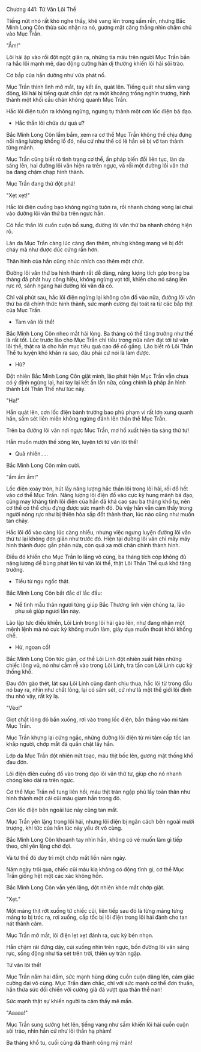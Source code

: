 




Chương 441: Tứ Văn Lôi Thể


Tiếng nứt nhỏ rất khó nghe thấy, khẽ vang lên trong sấm rền, nhưng Bắc Minh Long Côn thừa sức nhận ra nó, gương mặt căng thẳng nhìn chăm chú vào Mục Trần.

"Ầm!"

Lôi hải ập vào rồi đột ngột giãn ra, những tia máu trên người Mục Trần bắn ra hắc lôi mạnh mẽ, dao động cường hãn dị thường khiến lôi hải sôi trào.

Cơ bắp của hắn dường như vừa phát nổ.

Mục Trần thình lình mở mắt, tay kết ấn, quát lên. Tiếng quát như sấm vang động, lôi hải bị tiếng quát chấn dạt ra một khoảng trống nghìn trượng, hình thành một khối cầu chân không quanh Mục Trần.

Hắc lôi điện tuôn ra không ngừng, ngưng tụ thành một cơn lốc điện bá đạo.

- Hắc thần lôi chứa dư quá ư?

Bắc Minh Long Côn lẩm bẩm, xem ra cơ thể Mục Trần không thể chịu đựng nổi năng lượng khổng lồ đó, nếu cứ như thế có lẽ hắn sẽ bị vỡ tan thành từng mảnh.

Mục Trần cũng biết rõ tình trạng cơ thể, ấn pháp biến đổi liên tục, làn da sáng lên, hai đường lôi văn hiện ra trên ngực, và rồi một đường lôi văn thứ ba đang chậm chạp hình thành.

Mục Trần đang thử đột phá!

"Xẹt xẹt!"

Hắc lôi điện cuồng bạo không ngừng tuôn ra, rồi nhanh chóng vòng lại chui vào đường lôi văn thứ ba trên ngực hắn.

Có hắc thần lôi cuồn cuộn bổ sung, đường lôi văn thứ ba nhanh chóng hiện rõ.

Làn da Mục Trần càng lúc càng đen thêm, nhưng không mang vẻ bị đốt cháy mà như được đúc cứng rắn hơn.

Thân hình của hắn cũng nhúc nhích cao thêm một chút.

Đường lôi văn thứ ba hình thành rất dễ dàng, năng lượng tích góp trong ba tháng đã phát huy công hiệu, không ngừng vọt tới, khiến cho nó sáng lên rực rỡ, sánh ngang hai đường lôi văn đã có.

Chỉ vài phút sau, hắc lôi điện ngừng lại không còn đổ vào nữa, đường lôi văn thứ ba đã chính thức hình thành, sức mạnh cường đại toát ra từ các bắp thịt của Mục Trần.

- Tam văn lôi thể!

Bắc Minh Long Côn nheo mắt hài lòng. Ba tháng có thể tăng trưởng như thế là rất tốt. Lúc trước lão cho Mục Trần chỉ tiêu trong nửa năm đạt tới tứ văn lôi thể, thật ra là cho hắn mục tiêu quá cao để cố gắng. Lão biết rõ Lôi Thần Thể tu luyện khó khăn ra sao, đâu phải cứ nói là làm được.

- Hử?

Đột nhiên Bắc Minh Long Côn giật mình, lão phát hiện Mục Trần vẫn chưa có ý định ngừng lại, hai tay lại kết ấn lần nữa, cũng chính là pháp ấn hình thành Lôi Thần Thể như lúc nãy.

"Ha!"

Hắn quát lên, cơn lốc điện bành trướng bao phủ phạm vi rất lớn xung quanh hắn, sấm sét liên miên không ngừng đánh lên thân thể Mục Trần.

Trên ba đường lôi văn nơi ngực Mục Trần, mơ hồ xuất hiện tia sáng thứ tư!

Hắn muốn mượn thế xông lên, luyện tới tứ văn lôi thể!

- Quả nhiên.....

Bắc Minh Long Côn mỉm cười.

"ầm ầm ầm!"

Lốc điện xoáy tròn, hút lấy năng lượng hắc thần lôi trong lôi hải, rồi đổ hết vào cơ thể Mục Trần. Năng lượng lôi điện đổ vào cực kỳ hung mãnh bá đạo, cũng may kháng tính lôi điện của hắn đã khá cao sau ba tháng khổ tu, nên cơ thể có thể chịu đựng được sức mạnh đó. Dù vậy hắn vẫn cảm thấy trong người nóng rực như bị thiên hỏa sắp đốt thành than, lúc nào cũng như muốn tan chảy.

Hắc lôi đổ vào càng lúc càng nhiều, nhưng việc ngưng luyện đường lôi văn thứ tư lại không đơn giản như trước đó. Hiện tại đường lôi văn chỉ mấy máy hình thành được gần phân nửa, còn quá xa mới chân chính thành hình.

Điều đó khiến cho Mục Trần lo lắng vô cùng, ba tháng tích cóp không đủ năng lượng để bùng phát lên tứ văn lôi thể, thật Lôi Thần Thể quá khó tăng trưởng.

- Tiểu tử ngu ngốc thật.

Bắc Minh Long Côn bất đắc dĩ lắc đầu:

- Nể tình mẫu thân ngươi từng giúp Bắc Thương linh viện chúng ta, lão phu sẽ giúp ngươi lần này.

Lão lập tức điều khiển, Lôi Linh trong lôi hải gào lên, như đang nhận một mệnh lệnh mà nó cực kỳ không muốn làm, giãy dụa muốn thoát khỏi khống chế.

- Hừ, ngoan cố!

Bắc Minh Long Côn tức giận, cơ thể Lôi Linh đột nhiên xuất hiện những chiếc lông vũ, nó như cắm rễ vào trong Lôi Linh, tra tấn con Lôi Linh cực kỳ thống khổ.

Đau đớn gào thét, lát sau Lôi Linh cũng đành chịu thua, hắc lôi từ trong đầu nó bay ra, nhìn như chất lỏng, lại có sấm sét, cứ như là một thế giới lôi đình thu nhỏ vậy, rất kỳ lạ.

"Véo!"

Giọt chất lỏng đó bắn xuống, rơi vào trong lốc điện, bắn thẳng vào mi tâm Mục Trần.

Mục Trần khựng lại cứng ngắc, những đường lôi điện từ mi tâm cấp tốc lan khắp người, chớp mắt đã quấn chặt lấy hắn.

Lớp da Mục Trần đột nhiên nứt toạc, máu thịt bốc lên, gương mặt thống khổ đau đớn.

Lôi điện điên cuồng đổ vào trong đạo lôi văn thứ tư, giúp cho nó nhanh chóng kéo dài ra trên ngực.

Cơ thể Mục Trần nổ tung liên hồi, máu thịt tràn ngập phủ lấy toàn thân như hình thành một cái cũi máu giam hắn trong đó.

Cơn lốc điện bên ngoài lúc này cũng tan mất.

Mục Trần yên lặng trong lôi hải, nhưng lôi điện bị ngăn cách bên ngoài mười trượng, khí tức của hắn lúc này yếu ớt vô cùng.

Bắc Minh Long Côn khoanh tay nhìn hắn, không có vẻ muốn làm gì tiếp theo, chỉ yên lặng chờ đợi.

Và tư thế đó duy trì một chớp mắt liền năm ngày.

Năm ngày trôi qua, chiếc cũi máu kia không có động tĩnh gì, cơ thể Mục Trần giống hệt một các xác không hồn.

Bắc Minh Long Côn vẫn yên lặng, đột nhiên khóe mắt chớp giật.

"Xẹt."

Một mảng thịt rớt xuống từ chiếc cũi, liên tiếp sau đó là từng mảng từng mảng to bị tróc ra, rơi xuống, cấp tốc bị lôi điện trong lôi hải đánh cho tan nát thành cám.

Mục Trần mở mắt, lôi điện lẹt xẹt đánh ra, cực kỳ bén nhọn.

Hắn chậm rãi đứng dậy, cúi xuống nhìn trên ngực, bốn đường lôi văn sáng rực, sống động như tia sét trên trời, thiên uy tràn ngập.

Tứ văn lôi thể!

Mục Trần nắm hai đấm, sức mạnh hùng dũng cuồn cuộn dâng lên, cảm giác cường đại vô cùng. Mục Trần dám chắc, chỉ với sức mạnh cơ thể đơn thuần, hắn thừa sức đối chiến với cường giả đã vượt qua thân thể nan!

Sức mạnh thật sự khiến người ta cảm thấy mê mẩn.

"Aaaaa!"

Mục Trần sung sướng hét lên, tiếng vang như sấm khiến lôi hải cuồn cuộn sôi trào, nhìn hắn cứ như lôi thần hạ phàm!

Ba tháng khổ tu, cuối cùng đã thành công mỹ mãn!




